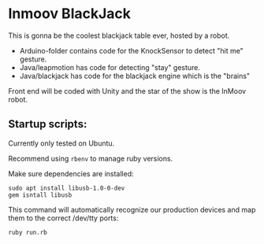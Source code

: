 # Inmoov BlackJack

This is gonna be the coolest blackjack table ever, hosted by a robot.

- Arduino-folder contains code for the KnockSensor to detect "hit me" gesture.
- Java/leapmotion has code for detecting "stay" gesture.
- Java/blackjack has code for the blackjack engine which is the "brains"

Front end will be coded with Unity and the star of the show is the InMoov robot.

## Startup scripts:

Currently only tested on Ubuntu.

Recommend using ```rbenv``` to manage ruby versions.

Make sure dependencies are installed:

```
sudo apt install libusb-1.0-0-dev
gem isntall libusb
```

This command will automatically recognize our production devices and map them to the correct /dev/tty ports:

```
ruby run.rb
```
